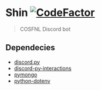 # Shin [![CodeFactor](https://www.codefactor.io/repository/github/meesvw/shin/badge)](https://www.codefactor.io/repository/github/meesvw/shin)
> COSFNL Discord bot

## Dependecies
- [discord.py](https://pypi.org/project/discord.py/)
- [discord-py-interactions](https://pypi.org/project/discord-py-interactions/)
- [pymongo](https://pypi.org/project/pymongo/)
- [python-dotenv](https://pypi.org/project/python-dotenv/)
